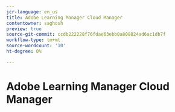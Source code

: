 ```yaml
---
jcr-language: en_us
title: Adobe Learning Manager Cloud Manager
contentowner: saghosh
preview: true
source-git-commit: ccdb222228f76fdae63ebb0a808824ad6ac1db7f
workflow-type: tm+mt
source-wordcount: '10'
ht-degree: 0%

---
```




# Adobe Learning Manager Cloud Manager

